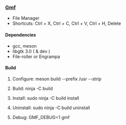 ### [Gmf](https://github.com/vl-nix/gmf)

* File Manager
* Shortcuts: Ctrl + X, Ctrl + C, Ctrl + V, Ctrl + H, Delete


#### Dependencies

* gcc, meson
* libgtk 3.0 ( & dev )
* File-roller or Engrampa


#### Build

1. Configure: meson build --prefix /usr --strip

2. Build: ninja -C build

3. Install: sudo ninja -C build install

4. Uninstall: sudo ninja -C build uninstall

5. Debug: GMF_DEBUG=1 gmf
